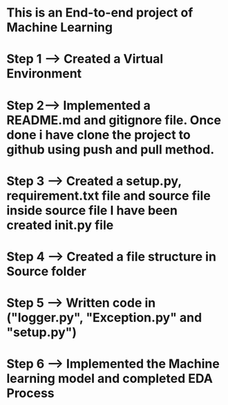 # This is an End-to-end project of Machine Learning

# Step 1  --> Created a Virtual Environment

# Step 2--> Implemented a README.md and gitignore file. Once done i have clone the project to github using push and pull method.

# Step 3 --> Created a setup.py, requirement.txt file and source file inside source file I have been created __init__.py file

# Step 4 --> Created a file structure in Source folder

# Step 5 --> Written code in ("logger.py", "Exception.py" and "setup.py")

# Step 6 --> Implemented the Machine learning model and completed EDA Process